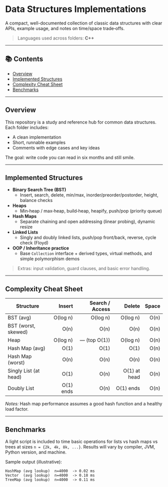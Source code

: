 # Data Structures Implementations

A compact, well-documented collection of classic data structures with clear APIs, example usage, and notes on time/space trade‑offs.

> Languages used across folders: **C++**

---

## 📚 Contents
- [Overview](#overview)
- [Implemented Structures](#implemented-structures)
- [Complexity Cheat Sheet](#complexity-cheat-sheet)
- [Benchmarks](#benchmarks)
---

## Overview
This repository is a study and reference hub for common data structures. Each folder includes:
- A clean implementation
- Short, runnable examples
- Comments with edge cases and key ideas

The goal: write code you can read in six months and still smile.

---

## Implemented Structures
- **Binary Search Tree (BST)**
  - Insert, search, delete, min/max, inorder/preorder/postorder, height, balance checks
- **Heaps**
  - Min‑heap / max‑heap, build‑heap, heapify, push/pop (priority queue)
- **Hash Maps**
  - Separate chaining and open addressing (linear probing), dynamic resize
- **Linked Lists**
  - Singly and doubly linked lists, push/pop front/back, reverse, cycle check (Floyd)
- **OOP / Inheritance practice**
  - Base `Collection` interface + derived types, virtual methods, and simple polymorphism demos

> Extras: input validation, guard clauses, and basic error handling.

---

## Complexity Cheat Sheet

| Structure | Insert | Search / Access | Delete | Space |
|---|---:|---:|---:|---:|
| BST (avg) | O(log n) | O(log n) | O(log n) | O(n) |
| BST (worst, skewed) | O(n) | O(n) | O(n) | O(n) |
| Heap | O(log n) | — (top O(1)) | O(log n) | O(n) |
| Hash Map (avg) | O(1) | O(1) | O(1) | O(n) |
| Hash Map (worst) | O(n) | O(n) | O(n) | O(n) |
| Singly List (at head) | O(1) | O(n) | O(1) at head | O(n) |
| Doubly List | O(1) ends | O(n) | O(1) ends | O(n) |

*Notes:* Hash map performance assumes a good hash function and a healthy load factor.

---

## Benchmarks
A light script is included to time basic operations for lists vs hash maps vs trees at sizes `n = {2k, 4k, 8k, ...}`. Results will vary by compiler, JVM, Python version, and machine.

Sample output (illustrative):
```
HashMap (avg lookup)  n=4000  -> 0.02 ms
Vector  (avg lookup)  n=4000  -> 0.18 ms
TreeMap (avg lookup)  n=4000  -> 0.11 ms
```
